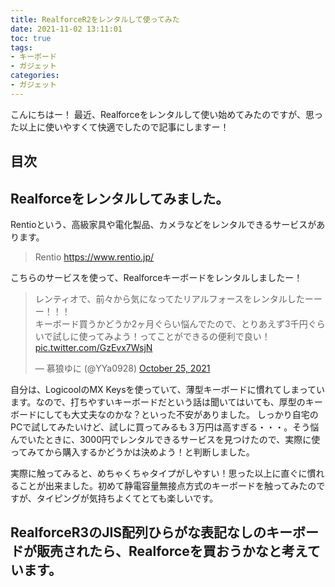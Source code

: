```yaml
---
title: RealforceR2をレンタルして使ってみた
date: 2021-11-02 13:11:01
toc: true
tags:
- キーボード
- ガジェット
categories:
- ガジェット
---
```


こんにちはー！
最近、Realforceをレンタルして使い始めてみたのですが、思った以上に使いやすくて快適でしたので記事にしますー！

## 目次
<!-- toc -->

<!--more-->

## Realforceをレンタルしてみました。

Rentioという、高級家具や電化製品、カメラなどをレンタルできるサービスがあります。

> Rentio
> https://www.rentio.jp/

こちらのサービスを使って、Realforceキーボードをレンタルしましたー！

<blockquote class="twitter-tweet"><p lang="ja" dir="ltr">レンティオで、前々から気になってたリアルフォースをレンタルしたーーー！！！<br>キーボード買うかどうか2ヶ月ぐらい悩んでたので、とりあえず3千円ぐらいで試しに使ってみよう！ってことができるの便利で良い！ <a href="https://t.co/GzEvx7WsjN">pic.twitter.com/GzEvx7WsjN</a></p>&mdash; 慕狼ゆに (@YYa0928) <a href="https://twitter.com/YYa0928/status/1452455460037009414?ref_src=twsrc%5Etfw">October 25, 2021</a></blockquote> <script async src="https://platform.twitter.com/widgets.js" charset="utf-8"></script>

自分は、LogicoolのMX Keysを使っていて、薄型キーボードに慣れてしまっています。なので、打ちやすいキーボードだという話は聞いてはいても、厚型のキーボードにしても大丈夫なのかな？といった不安がありました。
しっかり自宅のPCで試してみたいけど、試しに買ってみるも３万円は高すぎる・・・。そう悩んでいたときに、3000円でレンタルできるサービスを見つけたので、実際に使ってみてから購入するかどうかは決めよう！と判断しました。

実際に触ってみると、めちゃくちゃタイプがしやすい！思った以上に直ぐに慣れることが出来ました。初めて静電容量無接点方式のキーボードを触ってみたのですが、タイピングが気持ちよくてとても楽しいです。

## RealforceR3のJIS配列ひらがな表記なしのキーボードが販売されたら、Realforceを買おうかなと考えています。